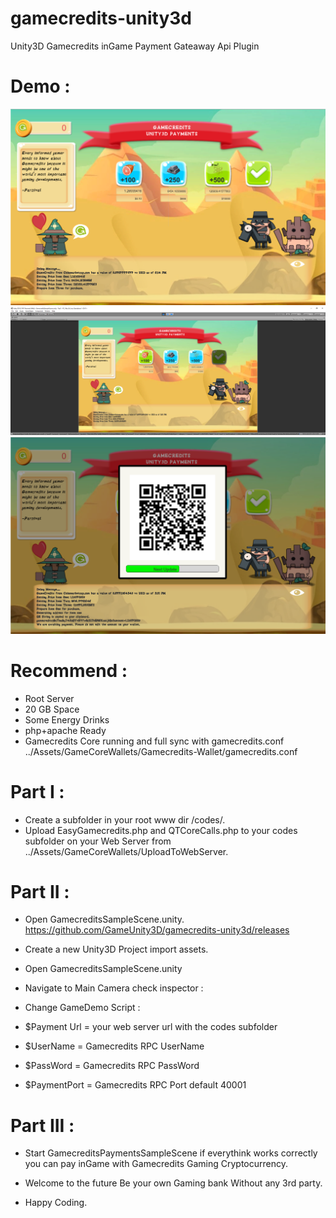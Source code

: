 # gamecredits-unity3d

Unity3D Gamecredits inGame Payment Gateaway Api Plugin

# Demo :
![alt text](https://raw.githubusercontent.com/GameUnity3D/gamecredits-unity3d/master/img/intro1.png)
![alt text](https://raw.githubusercontent.com/GameUnity3D/gamecredits-unity3d/master/img/intro.png)
![alt text](https://raw.githubusercontent.com/GameUnity3D/gamecredits-unity3d/master/img/intro2.png)
 

# Recommend : 
- Root Server
- 20 GB Space
- Some Energy Drinks
- php+apache Ready
- Gamecredits Core running and full sync with gamecredits.conf ../Assets/GameCoreWallets/Gamecredits-Wallet/gamecredits.conf

# Part I :
- Create a subfolder in your root www dir /codes/.
- Upload EasyGamecredits.php and QTCoreCalls.php to your codes subfolder on your Web Server from ../Assets/GameCoreWallets/UploadToWebServer.

# Part II :
- Open GamecreditsSampleScene.unity. https://github.com/GameUnity3D/gamecredits-unity3d/releases
- Create a new Unity3D Project import assets.
- Open GamecreditsSampleScene.unity

- Navigate to Main Camera check inspector :

- Change GameDemo Script : 
- $Payment Url = your web server url with the codes subfolder
- $UserName = Gamecredits RPC UserName
- $PassWord = Gamecredits RPC PassWord
- $PaymentPort = Gamecredits RPC Port default 40001

# Part III :
- Start GamecreditsPaymentsSampleScene if everythink works correctly you can pay inGame with Gamecredits Gaming Cryptocurrency.
- Welcome to the future Be your own Gaming bank Without any 3rd party.

- Happy Coding. 
